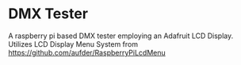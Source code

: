 DMX Tester
==================

A raspberry pi based DMX tester employing an Adafruit LCD Display.
Utilizes LCD Display Menu System from https://github.com/aufder/RaspberryPiLcdMenu
